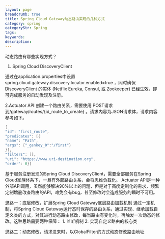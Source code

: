 ```yaml
---
layout: page
breadcrumb: true
title: Spring Cloud Gateway动态路由实现的几种方式
category: spring
categoryStr: Spring
tags:
keywords:
description:
---
```


动态路由有哪些实现方式？
1. Spring Cloud DiscoveryClient

通过在application.properties中设置spring.cloud.gateway.discovery.locator.enabled=true ，同时确保 DiscoveryClient 的实体 (Netflix Eureka, Consul, 或 Zookeeper) 已经生效，即可完成服务的自动发现及注册。

2.Actuator API
创建一个路由关系，需要使用 POST请求到/gateway/routes/{id_route_to_create} 。请求内容为JSON请求体，请求内容参考如下。

```java
{
"id": "first_route",
"predicates": [{
"name": "Path",
"args": {"_genkey_0":"/first"}
}],
"filters": [],
"uri": "https://www.uri-destination.org",
"order": 0}]
```

基于服务注册发现的Spring Cloud DiscoveryClient，需要全部服务在Spring Cloud家族体系下，一旦有外部路由关系，会将思维负载化。
Actuator API是一种外部API调用，虽然能够解决90%以上的问题，但是对于高度定制化的需求，频繁定制增删改查路由的API，难免会有bug，甚至修改时会造成服务的瞬时不可用。

思路一：底层修改，扩展Spring Cloud Gateway底层路由加载机制
通过一定机制，将Spring Cloud Gateway运行态时保存的路由关系，通过实现、继承加载自定义类的方式，对其进行动态路由修改，每当路由有变化时，再触发一次动态的修改。这种思路需要两种保障： 1. 监听机制 2. 实现自定义路由的核心类

思路二：动态修改，请求进来时，以GlobalFilter的方式动态修改路由地址